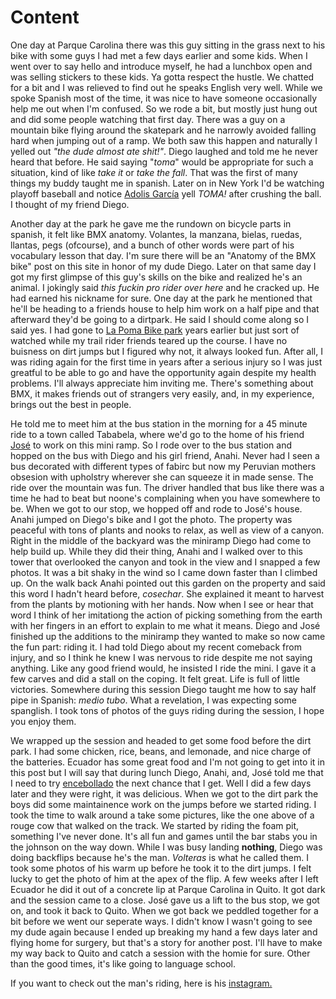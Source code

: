 # Content

One day at Parque Carolina there was this guy sitting in the grass next to his bike with some guys I had met a few days earlier and some kids. When I went over to say hello and introduce myself, he had a lunchbox open and was selling stickers to these kids. Ya gotta respect the hustle. We chatted for a bit and I was relieved to find out he speaks English very well. While we spoke Spanish most of the time, it was nice to have someone occasionally help me out when I'm confused. So we rode a bit, but mostly just hung out and did some people watching that first day. There was a guy on a mountain bike flying around the skatepark and he narrowly avoided falling hard when jumping out of a ramp. We both saw this happen and naturally I yelled out *"the dude almost ate shit!"*. Diego laughed and told me he never heard that before. He said saying "*toma*" would be appropriate for such a situation, kind of like *take it* or *take the fall*. That was the first of many things my buddy taught me in spanish. Later on in New York I'd be watching playoff baseball and notice [Adolis García](https://en.wikipedia.org/wiki/Adolis_Garc%C3%ADa) yell *TOMA!* after crushing the ball. I thought of my friend Diego. 

Another day at the park he gave me the rundown on bicycle parts in spanish, it felt like BMX anatomy. Volantes, la manzana, bielas, ruedas, llantas, pegs (ofcourse), and a bunch of other words were part of his vocabulary lesson that day. I'm sure there will be an "Anatomy of the BMX bike" post on this site in honor of my dude Diego. Later on that same day I got my first glimpse of this guy's skills on the bike and realized he's an animal. I jokingly said *this fuckin pro rider over here* and he cracked up. He had earned his nickname for sure. One day at the park he mentioned that he'll be heading to a friends house to help him work on a half pipe and that afterward they'd be going to a dirtpark. He said I should come along so I said yes. I had gone to [La Poma Bike park](https://www.instagram.com/lapomabikepark/?hl=en) years earlier but just sort of watched while my trail rider friends teared up the course. I have no buisness on dirt jumps but I figured why not, it always looked fun. After all, I was riding again for the first time in years after a serious injury so I was just greatful to be able to go and have the opportunity again despite my health problems. I'll always appreciate him inviting me. There's something about BMX, it makes friends out of strangers very easily, and, in my experience, brings out the best in people.

He told me to meet him at the bus station in the morning for a 45 minute ride to a town called Tababela, where we'd go to the home of his friend [José](https://www.fredducation.co/articles/person-jose-tababela-ecu/) to work on this mini ramp. So I rode over to the bus station and hopped on the bus with Diego and his girl friend, Anahi. Never had I seen a bus decorated with different types of fabirc but now my Peruvian mothers obsesion with upholstry wherever she can squeeze it in made sense. The ride over the mountain was fun. The driver handled that bus like there was a time he had to beat but noone's complaining when you have somewhere to be. When we got to our stop, we hopped off and rode to José's house. Anahi jumped on Diego's bike and I got the photo. The property was peaceful with tons of plants and nooks to relax, as well as view of a canyon. Right in the middle of the backyard was the miniramp Diego had come to help build up. While they did their thing, Anahi and I walked over to this tower that overlooked the canyon and took in the view and I snapped a few photos. It was a bit shaky in the wind so I came down faster than I climbed up. On the walk back Anahi pointed out this garden on the property and said this word I hadn't heard before, *cosechar*. She explained it meant to harvest from the plants by motioning with her hands. Now when I see or hear that word I think of her imitationg the action of picking something from the earth with her fingers in an effort to explain to me what it means. Diego and José finished up the additions to the miniramp they wanted to make so now came the fun part: riding it. I had told Diego about my recent comeback from injury, and so I think he knew I was nervous to ride despite me not saying anything. Like any good friend would, he insisted I ride the mini. I gave it a few carves and did a stall on the coping. It felt great. Life is full of little victories. Somewhere during this session Diego taught me how to say half pipe in Spanish: *medio tubo*. What a revelation, I was expecting some spanglish. I took tons of photos of the guys riding during the session, I hope you enjoy them. 

We wrapped up the session and headed to get some food before the dirt park. I had some chicken, rice, beans, and lemonade, and nice charge of the batteries. Ecuador has some great food and I'm not going to get into it in this post but I will say that during lunch Diego, Anahi, and, José told me that I need to try [encebollado](https://es.wikipedia.org/wiki/Encebollado#:~:text=El%20encebollado%20es%20un%20caldo,lim%C3%B3n%20verde%20y%20con%20aj%C3%AD.) the next chance that I get. Well I did a few days later and they were right, it was delicious. When we got to the dirt park the boys did some maintainence work on the jumps before we started riding. I took the time to walk around a take some pictures, like the one above of a rouge cow that walked on the track. We started by riding the foam pit, something I've never done. It's all fun and games until the bar stabs you in the johnson on the way down. While I was busy landing **nothing**, Diego was doing backflips because he's the man. *Volteras* is what he called them. I took some photos of his warm up before he took it to the dirt jumps. I felt lucky to get the photo of him at the apex of the flip. A few weeks after I left Ecuador he did it out of a concrete lip at Parque Carolina in Quito. It got dark and the session came to a close. José gave us a lift to the bus stop, we got on, and took it back to Quito. When we got back we peddled together for a bit before we went our seperate ways. I didn't know I wasn't going to see my dude again because I ended up breaking my hand a few days later and flying home for surgery, but that's a story for another post. I'll have to make my way back to Quito and catch a session with the homie for sure. Other than the good times, it's like going to language school. 

If you want to check out the man's riding, here is his [instagram.](https://www.instagram.com/diegozunigafreire/)

